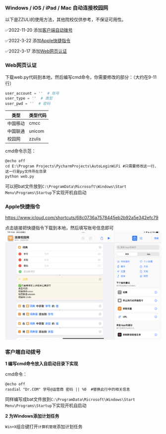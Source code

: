 ### Windows / iOS / iPad / Mac 自动连接校园网

以下是ZZULI的使用方法，其他院校仅供参考，不保证可用性。

✅2022-11-20 添加[客户端自动拨号](#客户端自动拨号)

✅2022-3-22 添加[Apple快捷指令](#Apple快捷指令)

✅2022-3-17 添加[Web网页认证](#Web网页认证)

### Web网页认证

下载web.py代码到本地，然后编写cmd命令，你需要修改的部分：（大约在9-11行）

```python
user_account = ''  # 账号
user_type = ''  # 类型
user_pwd = ''  # 密码
```

| 类型     | 类型代码 |
| -------- | :------- |
| 中国移动 | cmcc     |
| 中国联通 | unicom   |
| 校园网   | zzulis   |

cmd命令示范：

```shell
@echo off
cd E:\Program Projects\PycharmProjects\AutoLoginWiFi #只需要修改这一行，这一行是py文件所在目录
python web.py
```

可以把bat文件放到`C:\ProgramData\Microsoft\Windows\Start Menu\Programs\Startup`下实现开机自启动

### Apple快捷指令

https://www.icloud.com/shortcuts/68c0736a7578445eb2b92a5e342efc79

点击链接把快捷指令下载到本地，然后填写账号信息即可
![img.png](img/img.png)

### 客户端自动拨号

**1 编写cmd命令放入自启动目录下实现**

cmd命令：

```shell
@echo off 
rasdial "Dr.COM" 学号@运营商 密码 || %0  #替换此行中的相关信息
```

同样编写成bat文件放到`C:\ProgramData\Microsoft\Windows\Start Menu\Programs\Startup`下实现开机自启动

**2 为Windows添加计划任务**

`Win+X`组合键打开`计算机管理`添加计划任务